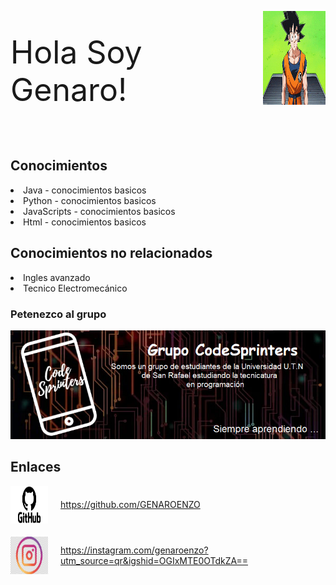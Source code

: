 
<html>
<head>
<div style="display: flex; align-items: left;">
<body>
<p style="font-size:50px; margin-right: 130px; ">Hola Soy Genaro! <p>
  <img  src="HolaGoku.gif" width="150" height="150" alt="GIF Animado">
</div>
  <h2> Conocimientos </h2>
  <u1> 
    <li>Java - conocimientos basicos </li>
    <li>Python - conocimientos basicos </li>
    <li>JavaScripts - conocimientos basicos </li>
    <li>Html - conocimientos basicos </li>
  </u1>
  <h2> Conocimientos no relacionados </h2>
  <u2> 
    <li>Ingles avanzado</li>
    <li>Tecnico Electromecánico</li>
  </u2>
<h3> Petenezco al grupo  </h3>

 ![](CodeSprintersLogo.png)

<h2> Enlaces </h2>
    <div style="display: flex; align-items: left; align-items: center; ">
    <img src="logo-GitHub.png" width="60" height="60" alt="GIF Animado" style="margin-right: 20px;">
    <a href="https://github.com/GENAROENZO">https://github.com/GENAROENZO</a>
</div>
 <div style="display: flex; align-items: left; align-items: center; ">
    <img src="Instagram.png" width="60" height="60" alt="GIF Animado" style="margin-right: 20px;">
    <a href="https://instagram.com/genaroenzo?utm_source=qr&igshid=OGIxMTE0OTdkZA==">https://instagram.com/genaroenzo?utm_source=qr&igshid=OGIxMTE0OTdkZA==</a>
<br>
<br>
<br>
<br>
<br>
<br>
</div>
</body>
</html>